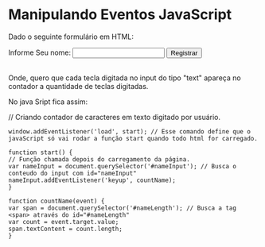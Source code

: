# Manipulando Eventos JavaScript

Dado o seguinte formulário em HTML:

  <form action="cadastro.php"> 
    <label> 
      Informe Seu nome: 
      <input type="text" id="nameInput" /> 
      <input type="submit" value="Registrar" /> 
    </label> 
    <br /> 
    <br /> 
      <span id="nameLength">
      </span> 
  </form>

Onde, quero que cada tecla digitada no input do tipo "text" apareça no contador a quantidade de teclas digitadas.

No java Sript fica assim:

// Criando contador de caracteres em texto digitado por usuário.

```
window.addEventListener('load', start); // Esse comando define que o javaScript só vai rodar a função start quando todo html for carregado.

function start() {
// Função chamada depois do carregamento da página.
var nameInput = document.querySelector('#nameInput'); // Busca o conteudo do input com id="nameInput"
nameInput.addEventListener('keyup', countName);
}

function countName(event) {
var span = document.querySelector('#nameLength'); // Busca a tag <span> através do id="#nameLength"
var count = event.target.value;
span.textContent = count.length;
}

```
